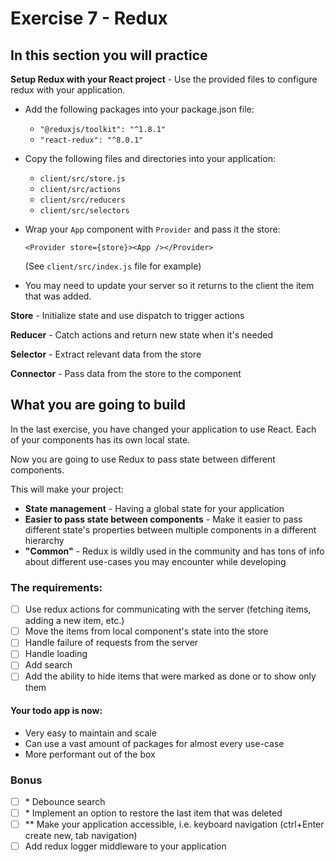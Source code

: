 # Exercise 7 - Redux

## In this section you will practice

**Setup Redux with your React project** - Use the provided files to configure redux with your application.

* Add the following packages into your package.json file:
  * `"@reduxjs/toolkit": "^1.8.1"`
  * `"react-redux": "^8.0.1"`
* Copy the following files and directories into your application:
  * `client/src/store.js`
  * `client/src/actions`
  * `client/src/reducers`
  * `client/src/selectors`
* Wrap your `App` component with `Provider` and pass it the store:

  `<Provider store={store}><App /></Provider>`

  (See `client/src/index.js` file for example)
* You may need to update your server so it returns to the client the item that was added.

**Store** - Initialize state and use dispatch to trigger actions

**Reducer** - Catch actions and return new state when it's needed

**Selector** - Extract relevant data from the store

**Connector** - Pass data from the store to the component

## What you are going to build

In the last exercise, you have changed your application to use React. Each of your components has its own local state.

Now you are going to use Redux to pass state between different components.

This will make your project:
* **State management** - Having a global state for your application
* **Easier to pass state between components** - Make it easier to pass different state's properties between multiple components in a different hierarchy
* **"Common"** - Redux is wildly used in the community and has tons of info about different use-cases you may encounter while developing

### The requirements:
- [ ] Use redux actions for communicating with the server (fetching items, adding a new item, etc.)
- [ ] Move the items from local component's state into the store
- [ ] Handle failure of requests from the server
- [ ] Handle loading
- [ ] Add search
- [ ] Add the ability to hide items that were marked as done or to show only them

#### Your todo app is now:
- Very easy to maintain and scale
- Can use a vast amount of packages for almost every use-case
- More performant out of the box

### Bonus
- [ ] \* Debounce search
- [ ] \* Implement an option to restore the last item that was deleted
- [ ] ** Make your application accessible, i.e. keyboard navigation (ctrl+Enter create new, tab navigation)
- [ ] Add redux logger middleware to your application
